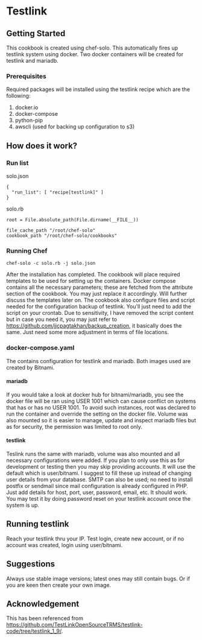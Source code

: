 # Testlink

## Getting Started
This cookbook is created using chef-solo. This automatically fires up testlink system using docker. Two docker containers will be created for testlink and mariadb.

### Prerequisites
Required packages will be installed using the testlink recipe which are the following:
1. docker.io
2. docker-compose
3. python-pip
4. awscli (used for backing up configuration to s3)

## How does it work?
### Run list
solo.json
```
{ 
  "run_list": [ "recipe[testlink]" ] 
}
```

solo.rb
```
root = File.absolute_path(File.dirname(__FILE__))

file_cache_path "/root/chef-solo"
cookbook_path "/root/chef-solo/cookbooks"
```

### Running Chef
```
chef-solo -c solo.rb -j solo.json
```
After the installation has completed. The cookbook will place required templates to be used for setting up the containers. Docker compose contains all the necessary parameters; these are fetched from the attribute section of the cookbook. You may just replace it accordingly. Will further discuss the templates later on.
The cookbook also configure files and script needed for the configuration backup of testlink. You'll just need to add the script on your crontab. Due to sensitivity, I have removed the script content but in case you need it, you may just refer to https://github.com/jjcpagtakhan/backup_creation, it basically does the same. Just need some more adjustment in terms of file locations.

### docker-compose.yaml
The contains configuration for testlink and mariadb. Both images used are created by Bitnami.

#### mariadb
If you would take a look at docker hub for bitnami/mariadb, you see the docker file will be ran using USER 1001 which can cause conflict on systems that has or has no USER 1001. To avoid such instances, root was declared to run the container and override the setting on the docker file. Volume was also mounted so it is easier to manage, update and inspect mariadb files but as for security, the permission was limited to root only.

#### testlink
Teslink runs the same with mariadb, volume was also mounted and all necessary configurations were added. If you plan to only use this as for development or testing then you may skip providing accounts. It will use the default which is user/bitnami. I suggest to fill these up instead of changing user details from your database. SMTP can also be used; no need to install postfix or sendmail since mail configuration is already configured in PHP. Just add details for host, port, user, password, email, etc. It should work. You may test it by doing password reset on your testlink account once the system is up.

## Running testlink
Reach your testlink thru your IP. Test login, create new account, or if no account was created, login using user/bitnami.

## Suggestions
Always use stable image versions; latest ones may still contain bugs. Or if you are keen then create your own image.

## Acknowledgement
This has been referenced from https://github.com/TestLinkOpenSourceTRMS/testlink-code/tree/testlink_1_9/.
